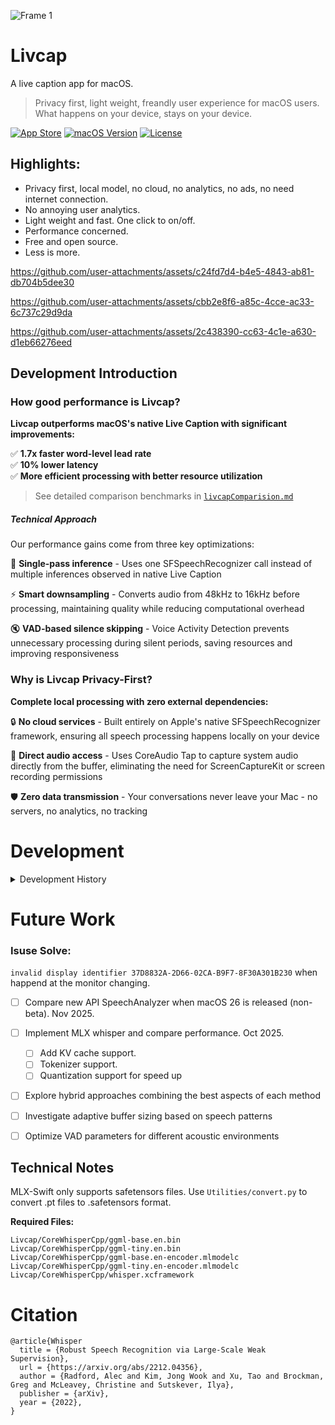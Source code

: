 
![Frame 1](https://github.com/user-attachments/assets/2146ec4c-28a3-431e-89f8-7cf505e40066)


# Livcap


A live caption app for macOS. 
>Privacy first, light weight, freandly user experience for macOS users.
>What happens on your device, stays on your device. 


[![App Store](https://img.shields.io/badge/App%20Store-Coming%20Soon-blue?style=for-the-badge&logo=apple&logoColor=white)](https://apps.apple.com)  [![macOS Version](https://img.shields.io/badge/macOS-15.0+-red?style=for-the-badge&logo=apple&logoColor=white)](https://www.apple.com/macos/) [![License](https://img.shields.io/badge/License-MIT-green?style=for-the-badge)](LICENSE)


## Highlights:
- Privacy first, local model, no cloud, no analytics, no ads, no need internet connection. 
- No annoying user analytics.
- Light weight and fast. One click to on/off.
- Performance concerned. 
- Free and open source. 
- Less is more. 






https://github.com/user-attachments/assets/c24fd7d4-b4e5-4843-ab81-db704b5dee30




https://github.com/user-attachments/assets/cbb2e8f6-a85c-4cce-ac33-6c737c29d9da


https://github.com/user-attachments/assets/2c438390-cc63-4c1e-a630-d1eb66276eed





## Development Introduction

### How good performance is Livcap? 


**Livcap outperforms macOS's native Live Caption with significant improvements:**

✅ **1.7x faster word-level lead rate**  
✅ **10% lower latency**  
✅ **More efficient processing with better resource utilization**

> See detailed comparison benchmarks in [`livcapComparision.md`](livcapComparision.md)

##### Technical Approach

Our performance gains come from three key optimizations:

🎯 **Single-pass inference** - Uses one SFSpeechRecognizer call instead of multiple inferences observed in native Live Caption

⚡ **Smart downsampling** - Converts audio from 48kHz to 16kHz before processing, maintaining quality while reducing computational overhead

🔇 **VAD-based silence skipping** - Voice Activity Detection prevents unnecessary processing during silent periods, saving resources and improving responsiveness 


### Why is Livcap Privacy-First?

**Complete local processing with zero external dependencies:**

🔒 **No cloud services** - Built entirely on Apple's native SFSpeechRecognizer framework, ensuring all speech processing happens locally on your device

🎵 **Direct audio access** - Uses CoreAudio Tap to capture system audio directly from the buffer, eliminating the need for ScreenCaptureKit or screen recording permissions

🛡️ **Zero data transmission** - Your conversations never leave your Mac - no servers, no analytics, no tracking 





# Development 




<details>
<summary>Development History</summary>



## History Highlight
- Compare the whisper.cpp and built-in SFSpeechRecognizer. 
- 3 Approaches audio arch: 
  - VAD-Based Silence Detection
  - 5-Second Fixed Sliding Windows  
  - 30-Second WhisperLive-Inspired Buffer


## Permission issue:
`tccutil reset All com.xxx.xx`

## Current Implementation:
Based on SFSpeechRecognizer from the apple built-in framework. 

## 3 Approaches Considerations History

<details>
<summary>Approach 1: VAD-Based Silence Detection ✅ **Most Reliable**</summary>

**Files:** `BufferManager.swift`, `VADProcessor.swift`, `EnhancedVAD.swift`

**How it works:**
- Accumulates speech until 3 consecutive silence frames
- Triggers inference on speech end or 15s maximum
- RMS threshold (0.01) with asymmetric hysteresis

**Characteristics:** Event-driven, variable buffer, speech-only segments

**Status:** ✅ Best balance of quality and usability

**Limitations:** Variable latency, potential word cutoff, VAD tuning needed
</details>

<details>
<summary>Approach 2: 5-Second Sliding Windows ❌ **Word-Level Chaos**</summary>

**Files:** `ContinuousStreamManager.swift`, `TranscriptionStabilizationManager.swift`

**How it works:**
- 5s sliding window with 1s stride (4s overlap)
- LocalAgreement algorithm for word-level stabilization
- Temporal overlap analysis for conflicts

**Characteristics:** Fixed 1s intervals, 5s buffer, word-level matching

**Status:** ❌ Overlap analysis creates transcription instability

**Limitations:** Complex word matching, frequent text changes, poor readability
</details>

<details>
<summary>Approach 3: 30-Second WhisperLive ❌ **High Latency**</summary>

**Files:** `WhisperLiveContinuousManager.swift`, `WhisperLiveAudioBuffer.swift`

**How it works:**
- Continuous 30s audio buffer
- 1s inference intervals with smart trimming
- Pre-inference VAD for speech extraction

**Characteristics:** Fixed 1s intervals, 30s context, maximum Whisper context

**Status:** ❌ >2s latency unsuitable for real-time

**Limitations:** Excessive latency, high overhead, memory intensive
</details>

## Current Conclusions

After extensive testing of all three approaches:

1. **Approach 1 (VAD-Based)** is currently the most practical solution, providing the best balance of quality and usability despite variable latency.

2. **Approach 2 (5s Sliding)** suffers from word-level chaos due to complex overlap analysis, making transcriptions unstable and hard to read.

3. **Approach 3 (30s WhisperLive)** provides excellent context but has unacceptable latency (>2s) for real-time applications.

<details>
<summary>Comparison Chart</summary>

| Aspect | Approach 1: VAD-Based | Approach 2: 5s Sliding | Approach 3: 30s WhisperLive |
|--------|----------------------|------------------------|---------------------------|
| **Trigger** | Silence detection | Fixed 1s intervals | Fixed 1s intervals |
| **Buffer Size** | Variable (up to 15s) | Fixed 5s sliding | Variable (0-30s) |
| **Overlap** | None | 4s temporal overlap | Continuous context |
| **Latency** | Variable (silence-dependent) | Predictable 1s | Predictable 1s |
| **Context** | Speech segments only | 5s windows | Maximum 30s context |
| **Stabilization** | None | LocalAgreement | Pre-inference VAD |

</details>
</details>

# Future Work

### Isuse Solve: 
`invalid display identifier 37D8832A-2D66-02CA-B9F7-8F30A301B230` when happend at the monitor changing. 

- [ ] Compare new API SpeechAnalyzer when macOS 26 is released (non-beta). Nov 2025.
- [ ] Implement MLX whisper and compare performance. Oct 2025.
   - [ ] Add KV cache support. 
   - [ ] Tokenizer support. 
   - [ ] Quantization support for speed up 
- [ ] Explore hybrid approaches combining the best aspects of each method
- [ ] Investigate adaptive buffer sizing based on speech patterns
- [ ] Optimize VAD parameters for different acoustic environments


## Technical Notes

MLX-Swift only supports safetensors files. Use `Utilities/convert.py` to convert .pt files to .safetensors format.

**Required Files:**
```
Livcap/CoreWhisperCpp/ggml-base.en.bin
Livcap/CoreWhisperCpp/ggml-tiny.en.bin
Livcap/CoreWhisperCpp/ggml-base.en-encoder.mlmodelc
Livcap/CoreWhisperCpp/ggml-tiny.en-encoder.mlmodelc
Livcap/CoreWhisperCpp/whisper.xcframework
```

# Citation

```
@article{Whisper
  title = {Robust Speech Recognition via Large-Scale Weak Supervision},
  url = {https://arxiv.org/abs/2212.04356},
  author = {Radford, Alec and Kim, Jong Wook and Xu, Tao and Brockman, Greg and McLeavey, Christine and Sutskever, Ilya},
  publisher = {arXiv},
  year = {2022},
}
```
